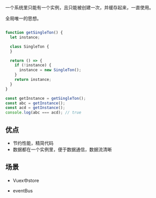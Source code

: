 一个系统里只能有一个实例，且只能被创建一次，并缓存起来，一直使用。

全局唯一的思想。

```javascript

function getSingleTon() {
  let instance;

  class SingleTon {
  }

  return () => {
    if (!instance) {
      instance = new SingleTon();
    }
    return instance;
  }
}

const getInstance = getSingleTon();
const abc = getInstance();
const acd = getInstance();
console.log(abc === acd); // true

```

## 优点

- 节约性能，精简代码
- 数据都在一个实例里，便于数据通信，数据流清晰

## 场景

- Vuex中store

- eventBus